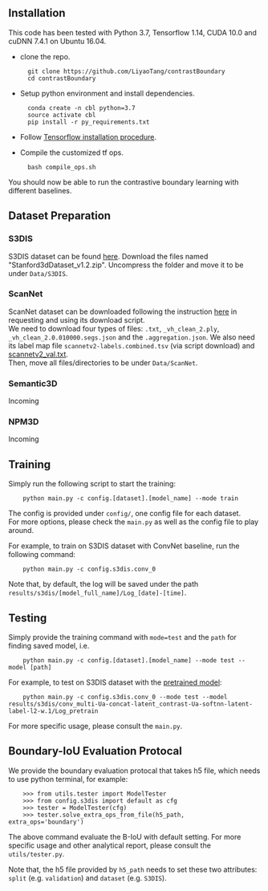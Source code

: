 
## Installation

This code has been tested with Python 3.7, Tensorflow 1.14, CUDA 10.0 and cuDNN 7.4.1 on Ubuntu 16.04.

- clone the repo.

        git clone https://github.com/LiyaoTang/contrastBoundary
        cd contrastBoundary

- Setup python environment and install dependencies.

        conda create -n cbl python=3.7
        source activate cbl
        pip install -r py_requirements.txt

- Follow [Tensorflow installation procedure](https://www.tensorflow.org/install).

- Compile the customized tf ops.

        bash compile_ops.sh

You should now be able to run the contrastive boundary learning with different baselines.

## Dataset Preparation

### S3DIS
S3DIS dataset can be found [here](https://goo.gl/forms/4SoGp4KtH1jfRqEj2). Download the files named "Stanford3dDataset_v1.2.zip". Uncompress the folder and move it to be under `Data/S3DIS`.

### ScanNet

ScanNet dataset can be downloaded following the instruction [here](http://kaldir.vc.in.tum.de/scannet_benchmark/documentation) in requesting and using its download script. <br>
We need to download four types of files: `.txt`, `_vh_clean_2.ply`, `_vh_clean_2.0.010000.segs.json` and the `.aggregation.json`. We also need its label map file `scannetv2-labels.combined.tsv` (via script download) and [scannetv2_val.txt](https://github.com/ScanNet/ScanNet/tree/master/Tasks/Benchmark). <br>
Then, move all files/directories to be under `Data/ScanNet`.

### Semantic3D

Incoming

### NPM3D

Incoming

## Training

Simply run the following script to start the training:

        python main.py -c config.[dataset].[model_name] --mode train

The config is provided under `config/`, one config file for each dataset. <br>
For more options, please check the `main.py` as well as the config file to play around.

For example, to train on S3DIS dataset with ConvNet baseline, run the following command:

        python main.py -c config.s3dis.conv_0

Note that, by default, the log will be saved under the path `results/s3dis/[model_full_name]/Log_[date]-[time]`.


## Testing
Simply provide the training command with `mode=test` and the `path` for finding saved model, i.e.

        python main.py -c config.[dataset].[model_name] --mode test --model [path]

For example, to test on S3DIS dataset with the [pretrained model](https://drive.google.com/drive/folders/1_ppwnrAu6VRqENTPWPt-3KFqCCTtfsFC?usp=sharing):

        python main.py -c config.s3dis.conv_0 --mode test --model results/s3dis/conv_multi-Ua-concat-latent_contrast-Ua-softnn-latent-label-l2-w.1/Log_pretrain

For more specific usage, please consult the `main.py`.


## Boundary-IoU Evaluation Protocal
We provide the boundary evaluation protocal that takes h5 file, which needs to use python terminal, for example:

        >>> from utils.tester import ModelTester
        >>> from config.s3dis import default as cfg
        >>> tester = ModelTester(cfg)
        >>> tester.solve_extra_ops_from_file(h5_path, extra_ops='boundary')

The above command evaluate the B-IoU with default setting. For more specific usage and other analytical report, please consult the `utils/tester.py`.

Note that, the h5 file provided by `h5_path` needs to set these two attributes: `split` (e.g. `validation`) and `dataset` (e.g. `S3DIS`).

